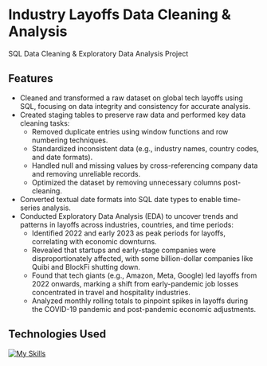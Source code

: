 # Industry Layoffs Data Cleaning & Analysis
SQL Data Cleaning & Exploratory Data Analysis Project

## Features
* Cleaned and transformed a raw dataset on global tech layoffs using SQL, focusing on data integrity and consistency for accurate analysis.
* Created staging tables to preserve raw data and performed key data cleaning tasks:
  * Removed duplicate entries using window functions and row numbering techniques.
  * Standardized inconsistent data (e.g., industry names, country codes, and date formats).
  * Handled null and missing values by cross-referencing company data and removing unreliable records.
  * Optimized the dataset by removing unnecessary columns post-cleaning.
* Converted textual date formats into SQL date types to enable time-series analysis.
* Conducted Exploratory Data Analysis (EDA) to uncover trends and patterns in layoffs across industries, countries, and time periods:
  * Identified 2022 and early 2023 as peak periods for layoffs, correlating with economic downturns.
  * Revealed that startups and early-stage companies were disproportionately affected, with some billion-dollar companies like Quibi and BlockFi shutting down.
  * Found that tech giants (e.g., Amazon, Meta, Google) led layoffs from 2022 onwards, marking a shift from early-pandemic job losses concentrated in travel and hospitality industries.
  * Analyzed monthly rolling totals to pinpoint spikes in layoffs during the COVID-19 pandemic and post-pandemic economic adjustments.

## Technologies Used
[![My Skills](https://skillicons.dev/icons?i=mysql)](https://skillicons.dev)



